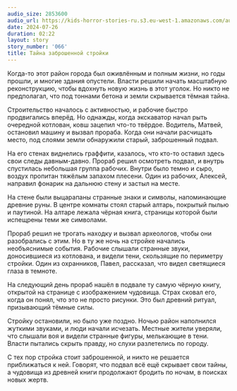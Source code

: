 ```yaml
---
audio_size: 2853600
audio_url: https://kids-horror-stories-ru.s3.eu-west-1.amazonaws.com/audio/066-abandonded-contruction-site.mp3
date: 2024-07-26
duration: 02:22
layout: story
story_number: '066'
title: Тайна заброшенной стройки
---
```


Когда-то этот район города был оживлённым и полным жизни, но годы прошли, и многие здания опустели. Власти решили начать масштабную реконструкцию, чтобы вдохнуть новую жизнь в этот уголок. Но никто не предполагал, что под тоннами бетона и земли скрывается тёмная тайна.

Строительство началось с активностью, и рабочие быстро продвигались вперёд. Но однажды, когда экскаватор начал рыть очередной котлован, ковш зацепил что-то твёрдое. Водитель, Матвей, остановил машину и вызвал прораба. Когда они начали расчищать место, под слоями земли обнаружили старый, заброшенный подвал.

На его стенах виднелись граффити, казалось, что кто-то оставил здесь свои следы давным-давно. Прораб решил осмотреть подвал, и внутрь спустилась небольшая группа рабочих. Внутри было темно и сыро, воздух пропитан тяжёлым запахом плесени. Один из рабочих, Алексей, направил фонарик на дальнюю стену и застыл на месте.

На стене были выцарапаны странные знаки и символы, напоминающие древние руны. В центре комнаты стоял старый алтарь, покрытый пылью и паутиной. На алтаре лежала чёрная книга, страницы которой были испещрены теми же символами.

Прораб решил не трогать находку и вызвал археологов, чтобы они разобрались с этим. Но в ту же ночь на стройке начались необъяснимые события. Рабочие слышали странные звуки, доносившиеся из котлована, и видели тени, скользящие по периметру стройки. Один из охранников, Павел, рассказал, что видел светящиеся глаза в темноте.

На следующий день прораб нашёл в подвале ту самую чёрную книгу, открытой на странице с изображением чудовища. Страх сковал его, когда он понял, что это не просто рисунки. Это был древний ритуал, призывающий тёмные силы.

Стройку остановили, но было уже поздно. Ночью район наполнился жуткими звуками, и люди начали исчезать. Местные жители уверяли, что слышали воя и видели странные фигуры, мелькающие в тени. Власти пытались скрыть правду, но слухи разлетелись по городу.

С тех пор стройка стоит заброшенной, и никто не решается приближаться к ней. Говорят, что подвал всё ещё скрывает свои тайны, а чудовища из древней книги продолжают бродить по ночам, в поисках новых жертв.